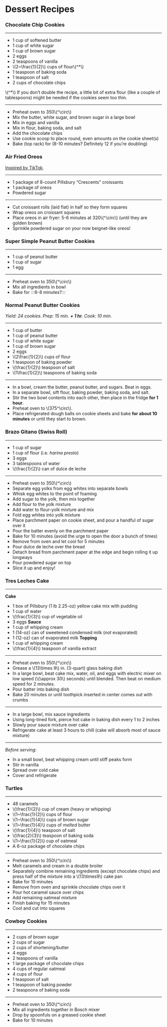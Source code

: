 # Dessert Recipes

### Chocolate Chip Cookies

----

  * 1 cup of softened butter
  * 1 cup of white sugar
  * 1 cup of brown sugar
  * 2 eggs
  * 2 teaspoons of vanilla
  * \\(2~\frac{1}{2}\\) cups of flour\\(^*\\)
  * 1 teaspoon of baking soda
  * 1 teaspoon of salt
  * 2 cups of chocolate chips

\\(^*\\) If you don’t double the recipe, a little bit of extra flour (like a couple of tablespoons) might be needed if the cookies seem too thin.

----

  - Preheat oven to 350\\(^\circ\\)
  - Mix the butter, white sugar, and brown sugar in a large bowl
  - Mix in eggs and vanilla
  - Mix in flour, baking soda, and salt
  - Add the chocolate chips
  - Use cookie scoop to place round, even amounts on the cookie sheet(s)
  - Bake (top rack) for (8-10 minutes? Definitely 12 if you’re doubling)

### Air Fried Oreos

[Inspired by TikTok](https://vm.tiktok.com/JjGvhJ3/).

----

  * 1 package of 8-count Pillsbury “Crescents” croissants
  * 1 package of oreos
  * Powdered sugar

----

  - Cut croissant rolls (laid flat) in half so they form squares
  - Wrap oreos on croissant squares
  - Place oreos in air fryer: 5-6 minutes at 320\\(^\circ\\) (until they are golden brown)
  - Sprinkle powdered sugar on your now beignet-like oreos!
### Super Simple Peanut Butter Cookies

----

  * 1 cup of peanut butter
  * 1 cup of sugar
  * 1 egg

----

  - Preheat oven to 350\\(^\circ\\)
  - Mix all ingredients in bowl
  - Bake for :::6-8 minutes?:::

### Normal Peanut Butter Cookies

*Yield: 24 cookies. Prep: 15 min. **+ 1 hr.** Cook: 10 min.*

----

  * 1 cup of butter
  * 1 cup of peanut butter
  * 1 cup of white sugar
  * 1 cup of brown sugar
  * 2 eggs
  * \\(2\frac{1}{2}\\) cups of flour
  * 1 teaspoon of baking powder
  * \\(\frac{1}{2}\\) teaspoon of salt
  * \\(1\frac{1}{2}\\) teaspoons of baking soda

----

  - In a bowl, cream the butter, peanut butter, and sugars. Beat in eggs.
  - In a separate bowl, sift flour, baking powder, baking soda, and salt.
  - Stir the two bowl contents into each other, then place in the fridge **for 1 hour**.
  - Preheat oven to \\(375^\circ\\).
  - Place refrigerated dough balls on cookie sheets and bake **for about 10 minutes** or until they start to brown.
### Brazo Gitano (Swiss Roll)

----

  * 1 cup of sugar
  * 1 cup of flour (i.e. *harina presto*)
  * 3 eggs
  * 3 tablespoons of water
  * \\(\frac{1}{2}\\) can of dulce de leche

----

  - Preheat oven to 350\\(^\circ\\)
  - Separate egg yolks from egg whites into separate bowls
  - Whisk egg whites to the point of foaming
  - Add sugar to the yolk, then mix together
  - Add flour to the yolk mixture
  - Add water to flour-yolk mixture and mix
  - Fold egg whites into yolk mixture
  - Place parchment paper on cookie sheet, and pour a handful of sugar over it
  - Pour the batter evenly on the parchment paper
  - Bake for 10 minutes (avoid the urge to open the door a bunch of times)
  - Remove from oven and let cool for 5 minutes
  - Pour dulce de leche over the bread
  - Detach bread from parchment paper at the edge and begin rolling it up longways
  - Pour powdered sugar on top
  - Slice it up and enjoy!

### Tres Leches Cake

----

**Cake**
  * 1 box of Pillsbury (1 lb 2.25-oz) yellow cake mix with pudding
  * 1 cup of water
  * \\(\frac{1}{3}\\) cup of vegetable oil
  * 3 eggs
**Sauce**
  * 1 cup of whipping cream
  * 1 (14-oz) can of sweetened condensed milk (*not* evaporated)
  * 1 (12-oz) can of evaporated milk
**Topping**
  * 1 cup of whipping cream
  * \\(\frac{1}{4}\\) teaspoon of vanilla extract

----

  - Preheat oven to 350\\(^\circ\\)
  - Grease a \\(13\times 9\\) in. (3-quart) glass baking dish
  - In a large bowl, beat cake mix, water, oil, and eggs with electric mixer on low speed (\\(\approx 30\\) seconds) until blended. Then beat on medium speed for 2 minutes.
  - Pour batter into baking dish
  - Bake 20 minutes or until toothpick inserted in center comes out with crumbs


----

  - In a large bowl, mix sauce ingredients
  - Using long-tined fork, pierce hot cake in baking dish every 1 to 2 inches
  - Slowly pour sauce mixture over cake
  - Refrigerate cake at least 3 hours to chill (cake will absorb most of sauce mixture)


----

*Before serving*:

  - In a small bowl, beat whipping cream until stiff peaks form
  - Stir in vanilla
  - Spread over cold cake
  - Cover and refrigerate
### Turtles

----

  * 48 caramels
  * \\(\frac{1}{2}\\) cup of cream (heavy or whipping)
  * \\(1~\frac{1}{2}\\) cups of flour 
  * \\(1~\frac{1}{4}\\) cups of brown sugar
  * \\(1~\frac{1}{4}\\) cups of *melted* butter
  * \\(\frac{1}{4}\\) teaspoon of salt
  * \\(\frac{2}{3}\\) teaspoon of baking soda
  * \\(1~\frac{1}{2}\\) cup of oatmeal
  * A 6-oz package of chocolate chips

----

  - Preheat oven to 350\\(^\circ\\)
  - Melt caramels and cream in a double broiler
  - Separately combine remaining ingredients (except chocolate chips) and press half of the mixture into a \\(13\times9\\) cake pan
  - Bake for 10 minutes
  - Remove from oven and sprinkle chocolate chips over it
  - Pour hot caramel sauce over chips
  - Add remaining oatmeal mixture
  - Finish baking for 15 minutes
  - Cool and cut into squares

### Cowboy Cookies

----

  * 2 cups of brown sugar
  * 2 cups of sugar
  * 2 cups of shortening/butter
  * 4 eggs
  * 2 teaspoons of vanilla
  * 1 large package of chocolate chips
  * 4 cups of regular oatmeal
  * 4 cups of flour
  * 1 teaspoon of salt
  * 1 teaspoon of baking powder
  * 2 teaspoons of baking soda

----

  - Preheat oven to 350\\(^\circ\\)
  - Mix all ingredients together in Bosch mixer
  - Drop by spoonfuls on a greased cookie sheet
  - Bake for 10 minutes

